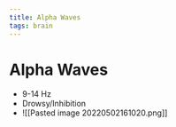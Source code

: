 ```yaml
---
title: Alpha Waves
tags: brain
---
```


# Alpha Waves
- 9-14 Hz
- Drowsy/Inhibition
- ![[Pasted image 20220502161020.png]]














